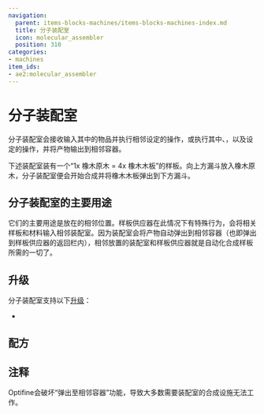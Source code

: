 ```yaml
---
navigation:
  parent: items-blocks-machines/items-blocks-machines-index.md
  title: 分子装配室
  icon: molecular_assembler
  position: 310
categories:
- machines
item_ids:
- ae2:molecular_assembler
---
```


# 分子装配室

<BlockImage id="molecular_assembler" scale="8" />

分子装配室会接收输入其中的物品并执行相邻<ItemLink id="pattern_provider" />设定的操作，或执行其中<ItemLink id="crafting_pattern" />、<ItemLink id="smithing_table_pattern" />，以及<ItemLink id="stonecutting_pattern" />设定的操作，并将产物输出到相邻容器。

下述装配室装有一个“1x 橡木原木 = 4x 橡木木板”的样板。向上方漏斗放入橡木原木，分子装配室便会开始合成并将橡木木板弹出到下方漏斗。

<GameScene zoom="6" background="transparent">
  <ImportStructure src="../assets/assemblies/standalone_assembler.snbt" />
  <IsometricCamera yaw="195" pitch="30" />
</GameScene>

## 分子装配室的主要用途

它们的主要用途是放在<ItemLink id="pattern_provider" />的相邻位置。样板供应器在此情况下有特殊行为，会将相关样板和材料输入相邻装配室。因为装配室会将产物自动弹出到相邻容器（也即弹出到样板供应器的返回栏内），相邻放置的装配室和样板供应器就是自动化合成样板所需的一切了。

<GameScene zoom="4" background="transparent">
  <ImportStructure src="../assets/assemblies/assembler_tower.snbt" />
  <IsometricCamera yaw="195" pitch="30" />
</GameScene>

## 升级

分子装配室支持以下[升级](upgrade_cards.md)：

*   <ItemLink id="speed_card" />

## 配方

<RecipeFor id="molecular_assembler" />

## 注释

Optifine会破坏“弹出至相邻容器”功能，导致大多数需要装配室的合成设施无法工作。